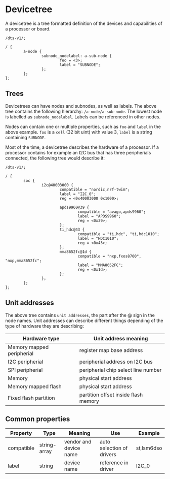 # Devicetree

A devicetree is a tree formatted definition of the devices and capabilities of
a processor or board.

```dts
/dts-v1/;

/ {
        a-node {
                subnode_nodelabel: a-sub-node {
                        foo = <3>;
                        label = "SUBNODE";
                };
        };
};
```

## Trees

Devicetrees can have nodes and subnodes, as well as labels. The above tree
contains the following hierarchy: `/a-node/a-sub-node`. The lowest node
is labelled as `subnode_nodelabel`. Labels can be referenced in other nodes.

Nodes can contain one or multiple properties, such as `foo` and `label` in the
above example. `foo` is a `cell` (32 bit uint) with value 3, `label` is a
string containing `SUBNODE`.

Most of the time, a devicetree describes the hardware of a processor. If a
processor contains for example an I2C bus that has three peripherials
connected, the following tree would describe it:

```dts
/dts-v1/;

/ {
        soc {
                i2c@40003000 {
                        compatible = "nordic,nrf-twim";
                        label = "I2C_0";
                        reg = <0x40003000 0x1000>;

                        apds9960@39 {
                                compatible = "avago,apds9960";
                                label = "APDS9960";
                                reg = <0x39>;
                        };
                        ti_hdc@43 {
                                compatible = "ti,hdc", "ti,hdc1010";
                                label = "HDC1010";
                                reg = <0x43>;
                        };
                        mma8652fc@1d {
                                compatible = "nxp,fxos8700", "nxp,mma8652fc";
                                label = "MMA8652FC";
                                reg = <0x1d>;
                        };
                };
        };
};
```

## Unit addresses

The above tree contains `unit addresses`, the part after the @ sign in the node
names. Unit addresses can describe different things depending of the type of
hardware they are describing:

| Hardware type | Unit address meaning |
|---|---|
| Memory mapped peripherial | register map base address |
| I2C peripherial | peripherial address on I2C bus |
| SPI peripherial | peripherial chip select line number |
| Memory | physical start address |
| Memory mapped flash | physical start address |
| Fixed flash partition | partition offset inside flash memory |

## Common properties

| Property | Type | Meaning | Use | Example
|---|---|---|---|---|
| compatible | string-array | vendor and device name | auto selection of drivers | st,lsm6dso |
| label | string | device name | reference in driver | I2C_0 |
